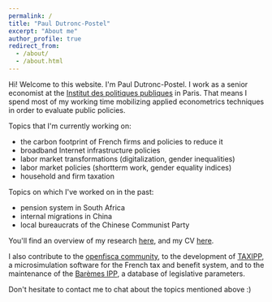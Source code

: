```yaml
---
permalink: /
title: "Paul Dutronc-Postel"
excerpt: "About me"
author_profile: true
redirect_from: 
  - /about/
  - /about.html
---
```


Hi! Welcome to this website. I'm Paul Dutronc-Postel. I work as a senior economist at the [Institut des politiques publiques](www.ipp.eu) in Paris. That means I spend most of my working time mobilizing applied econometrics techniques in order to evaluate public policies.

Topics that I'm currently working on:
- the carbon footprint of French firms and policies to reduce it 
- broadband Internet infrastructure policies
- labor market transformations (digitalization, gender inequalities) 
- labor market policies (shortterm work, gender equality indices)
- household and firm taxation

Topics on which I've worked on in the past:
- pension system in South Africa
- internal migrations in China
- local bureaucrats of the Chinese Communist Party

You'll find an overview of my research [here](), and my CV [here]().

I also contribute to the [openfisca community](https://openfisca.org), to the development of [TAXIPP](https://www.ipp.eu/en/methods/taxipp-micro-simulation/), a microsimulation software for the French tax and benefit system, and to the maintenance of the [Barèmes IPP](www.ipp.eu/baremes-ipp), a database of legislative parameters.

Don't hesitate to contact me to chat about the topics mentioned above :)
